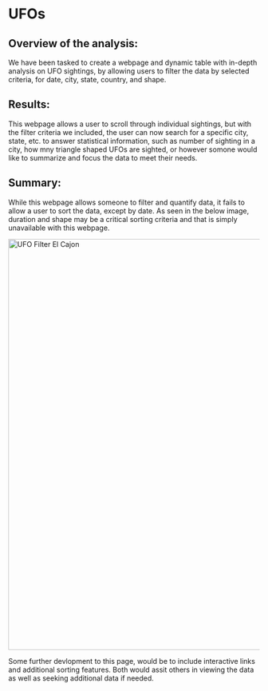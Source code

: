 # UFOs

## Overview of the analysis:
  We have been tasked to create a webpage and dynamic table with in-depth analysis on UFO sightings, by allowing users to filter the data by selected criteria, for date, city, state, country, and shape. 
  
## Results:
  This webpage allows a user to scroll through individual sightings, but with the filter criteria we included, the user can now search for a specific city, state, etc. to answer statistical information, such as number of sighting in a city, how mny triangle shaped UFOs are sighted, or however somone would like to summarize and focus the data to meet their needs. 

## Summary:
  While this webpage allows someone to filter and quantify data, it fails to allow a user to sort the data, except by date. As seen in the below image, duration and shape may be a critical sorting criteria and that is simply unavailable with this webpage. 
  
 <img width="823" alt="UFO Filter El Cajon" src="https://user-images.githubusercontent.com/89925974/144773845-3711c936-03e3-4783-861c-fbeda015f384.png">

  
  Some further devlopment to this page, would be to include interactive links and additional sorting features. Both would assit others in viewing the data as well as seeking additional data if needed. 
